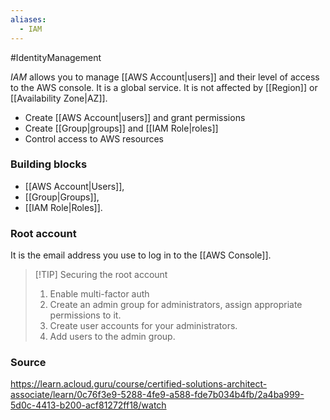 ```yaml
---
aliases:
  - IAM
---
```

#IdentityManagement 

*IAM* allows you to manage [[AWS Account|users]] and their level of access to the AWS console. It is a global service. It is not affected by [[Region]] or [[Availability Zone|AZ]].

* Create [[AWS Account|users]] and grant permissions
* Create [[Group|groups]] and [[IAM Role|roles]]
* Control access to AWS resources
### Building blocks
* [[AWS Account|Users]],
* [[Group|Groups]],
* [[IAM Role|Roles]].

### Root account
It is the email address you use to log in to the [[AWS Console]].

> [!TIP] Securing the root account
> 1. Enable multi-factor auth
> 2. Create an admin group for administrators, assign appropriate permissions to it.
> 3. Create user accounts for your administrators.
> 4. Add users to the admin group.
### Source
https://learn.acloud.guru/course/certified-solutions-architect-associate/learn/0c76f3e9-5288-4fe9-a588-fde7b034b4fb/2a4ba999-5d0c-4413-b200-acf81272ff18/watch